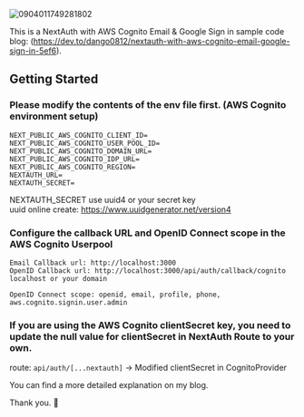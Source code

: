 
![0904011749281802](https://github.com/user-attachments/assets/cbd1082d-7725-49cf-a4fb-7987ab5a5d16)


This is a NextAuth with AWS Cognito Email & Google Sign in sample code<br/>
blog: (https://dev.to/dango0812/nextauth-with-aws-cognito-email-google-sign-in-5ef6).

## Getting Started

### Please modify the contents of the env file first. (AWS Cognito environment setup)

```
NEXT_PUBLIC_AWS_COGNITO_CLIENT_ID=
NEXT_PUBLIC_AWS_COGNITO_USER_POOL_ID=
NEXT_PUBLIC_AWS_COGNITO_DOMAIN_URL=
NEXT_PUBLIC_AWS_COGNITO_IDP_URL=
NEXT_PUBLIC_AWS_COGNITO_REGION=
NEXTAUTH_URL=
NEXTAUTH_SECRET=
```
NEXTAUTH_SECRET use uuid4 or your secret key<br/>
uuid online create: https://www.uuidgenerator.net/version4

### Configure the callback URL and OpenID Connect scope in the AWS Cognito Userpool
```
Email Callback url: http://localhost:3000
OpenID Callback url: http://localhost:3000/api/auth/callback/cognito
localhost or your domain

OpenID Connect scope: openid, email, profile, phone, aws.cognito.signin.user.admin
```

### If you are using the AWS Cognito clientSecret key, you need to update the null value for clientSecret in NextAuth Route to your own.

route: ```api/auth/[...nextauth]``` -> Modified clientSecret in CognitoProvider 

You can find a more detailed explanation on my blog.

Thank you. 🫠
